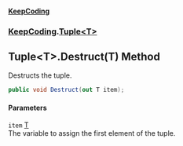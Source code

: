 #### [KeepCoding](index.md 'index')
### [KeepCoding](KeepCoding.md 'KeepCoding').[Tuple&lt;T&gt;](Tuple_T_.md 'KeepCoding.Tuple&lt;T&gt;')
## Tuple&lt;T&gt;.Destruct(T) Method
Destructs the tuple.  
```csharp
public void Destruct(out T item);
```
#### Parameters
<a name='KeepCoding_Tuple_T__Destruct(T)_item'></a>
`item` [T](Tuple_T_.md#KeepCoding_Tuple_T__T 'KeepCoding.Tuple&lt;T&gt;.T')  
The variable to assign the first element of the tuple.
  
